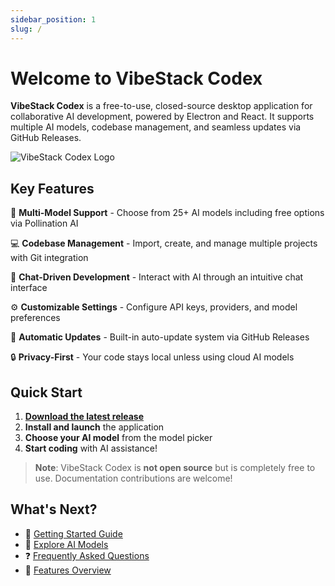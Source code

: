 ```yaml
---
sidebar_position: 1
slug: /
---
```


# Welcome to VibeStack Codex

**VibeStack Codex** is a free-to-use, closed-source desktop application for collaborative AI development, powered by Electron and React. It supports multiple AI models, codebase management, and seamless updates via GitHub Releases.

![VibeStack Codex Logo](/img/logo.png)

## Key Features

🤖 **Multi-Model Support** - Choose from 25+ AI models including free options via Pollination AI

💻 **Codebase Management** - Import, create, and manage multiple projects with Git integration

💬 **Chat-Driven Development** - Interact with AI through an intuitive chat interface

⚙️ **Customizable Settings** - Configure API keys, providers, and model preferences

🔄 **Automatic Updates** - Built-in auto-update system via GitHub Releases

🔒 **Privacy-First** - Your code stays local unless using cloud AI models

## Quick Start

1. **[Download the latest release](https://github.com/iotserver24/codex/releases)**
2. **Install and launch** the application
3. **Choose your AI model** from the model picker
4. **Start coding** with AI assistance!

> **Note**: VibeStack Codex is **not open source** but is completely free to use. Documentation contributions are welcome!

## What's Next?

- 📖 [Getting Started Guide](./getting-started)
- 🤖 [Explore AI Models](./models)
- ❓ [Frequently Asked Questions](./faq)
- 🚀 [Features Overview](./features)
